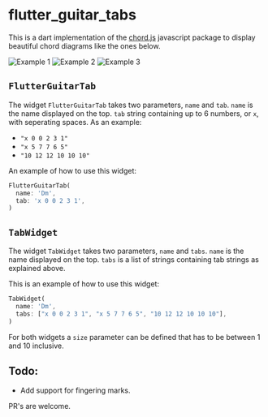 # flutter_guitar_tabs

This is a dart implementation of the [chord.js](https://github.com/einaregilsson/chord.js) javascript package to display beautiful chord diagrams like the ones below.

![Example 1](https://raw.githubusercontent.com/joranmulderij/flutter_guitar_tabs/main/images/example1.png)
![Example 2](https://raw.githubusercontent.com/joranmulderij/flutter_guitar_tabs/main/images/example2.png)
![Example 3](https://raw.githubusercontent.com/joranmulderij/flutter_guitar_tabs/main/images/example3.png)

## `FlutterGuitarTab`

The widget `FlutterGuitarTab` takes two parameters, `name` and `tab`.
`name` is the name displayed on the top.
`tab` string containing up to 6 numbers, or `x`, with seperating spaces.
As an example:

- `"x 0 0 2 3 1"`
- `"x 5 7 7 6 5"`
- `"10 12 12 10 10 10"`

An example of how to use this widget:

```dart
FlutterGuitarTab(
  name: 'Dm',
  tab: 'x 0 0 2 3 1',
)
```

## `TabWidget`

The widget `TabWidget` takes two parameters, `name` and `tabs`.
`name` is the name displayed on the top.
`tabs` is a list of strings containing tab strings as explained above.

This is an example of how to use this widget:

```dart
TabWidget(
  name: 'Dm',
  tabs: ["x 0 0 2 3 1", "x 5 7 7 6 5", "10 12 12 10 10 10"],
)
```

For both widgets a `size` parameter can be defined that has to be between 1 and 10 inclusive.

## Todo:

- Add support for fingering marks.

PR's are welcome.

